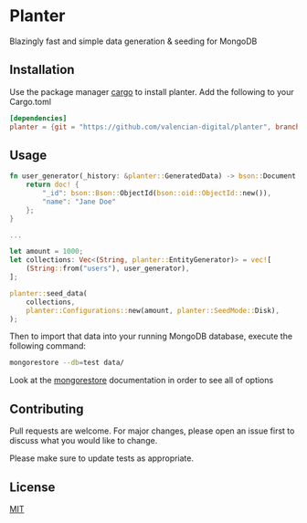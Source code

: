 # Planter
Blazingly fast and simple data generation & seeding for MongoDB


## Installation

Use the package manager [cargo](https://pip.pypa.io/en/stable/) to install planter.
Add the following to your Cargo.toml
```toml
[dependencies]
planter = {git = "https://github.com/valencian-digital/planter", branch = "main"}# from online repo```
```
## Usage

```rust
fn user_generator(_history: &planter::GeneratedData) -> bson::Document {
    return doc! {
        "_id": bson::Bson::ObjectId(bson::oid::ObjectId::new()),
        "name": "Jane Doe"
    };
}

...

let amount = 1000;
let collections: Vec<(String, planter::EntityGenerator)> = vec![
    (String::from("users"), user_generator),
];

planter::seed_data(
    collections,
    planter::Configurations::new(amount, planter::SeedMode::Disk),
);
```

Then to import that data into your running MongoDB database, execute the following command:
```bash
mongorestore --db=test data/
```
Look at the [mongorestore](https://docs.mongodb.com/database-tools/mongorestore/#std-label-mongorestore-examples) documentation in order to see all of options

## Contributing
Pull requests are welcome. For major changes, please open an issue first to discuss what you would like to change.

Please make sure to update tests as appropriate.

## License
[MIT](https://choosealicense.com/licenses/mit/)
